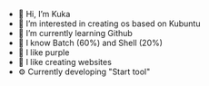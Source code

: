 - 👋 Hi, I’m Kuka
- 👀 I’m interested in creating os based on Kubuntu
- 🌱 I’m currently learning Github
- 🐧 I know Batch (60%) and Shell (20%)
- 💜 I like purple
- 📃 I like creating websites
- ⚙️ Currently developing "Start tool"

